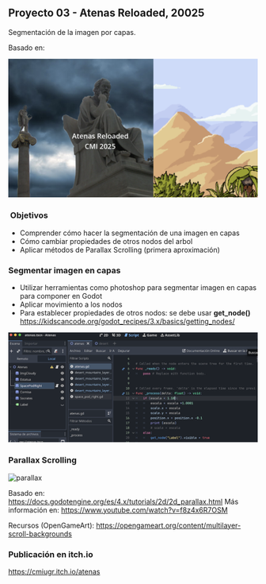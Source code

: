 
## Proyecto 03 - Atenas Reloaded, 20025

Segmentación de la imagen por capas. 


Basado en: 

![atenas](atenas_cover.png)

###  Objetivos 

* Comprender cómo hacer la segmentación de una imagen en capas
* Cómo cambiar propiedades de otros nodos del arbol 
* Aplicar métodos de Parallax Scrolling (primera aproximación) 

### Segmentar imagen en capas 

* Utilizar herramientas como photoshop para segmentar imagen en capas para componer en Godot
* Aplicar movimiento a los nodos
* Para establecer propiedades de otros nodos: se debe usar **get_node()** https://kidscancode.org/godot_recipes/3.x/basics/getting_nodes/
  
![tree](atenas_tree.png)


### Parallax Scrolling 

![parallax](https://opengameart.org/sites/default/files/multilayer_scroll_backgrounds_-_preview_desert_mountains.gif)

Basado en: https://docs.godotengine.org/es/4.x/tutorials/2d/2d_parallax.html
Más información en:  https://www.youtube.com/watch?v=f8z4x6R7OSM

Recursos (OpenGameArt): https://opengameart.org/content/multilayer-scroll-backgrounds


### Publicación en itch.io

https://cmiugr.itch.io/atenas
